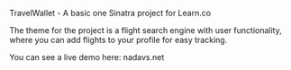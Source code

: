 TravelWallet - A basic one Sinatra project for Learn.co

The theme for the project is a flight search engine with user functionality, where you can add flights to your profile for easy tracking.

You can see a live demo here: nadavs.net
